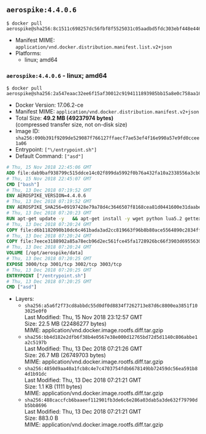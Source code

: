 ## `aerospike:4.4.0.6`

```console
$ docker pull aerospike@sha256:8c1511c698257dc56fbf8f5525031c05aadbd5fdc303ebf448e4469bec9aa443
```

-	Manifest MIME: `application/vnd.docker.distribution.manifest.list.v2+json`
-	Platforms:
	-	linux; amd64

### `aerospike:4.4.0.6` - linux; amd64

```console
$ docker pull aerospike@sha256:2a547eaac32ee6f15af30012c9194111893985bb15a8e0c758aa167e40e96cf7
```

-	Docker Version: 17.06.2-ce
-	Manifest MIME: `application/vnd.docker.distribution.manifest.v2+json`
-	Total Size: **49.2 MB (49237974 bytes)**  
	(compressed transfer size, not on-disk size)
-	Image ID: `sha256:090b391f9209de529087f766127ffaecf7ae53ef4f16e990a57e9fd0ccee1a06`
-	Entrypoint: `["\/entrypoint.sh"]`
-	Default Command: `["asd"]`

```dockerfile
# Thu, 15 Nov 2018 22:45:06 GMT
ADD file:dab9baf938799c515ddce14c02f899da5992f0b76a432fa10a2338556a3cb04f in / 
# Thu, 15 Nov 2018 22:45:07 GMT
CMD ["bash"]
# Thu, 13 Dec 2018 07:19:52 GMT
ENV AEROSPIKE_VERSION=4.4.0.6
# Thu, 13 Dec 2018 07:19:52 GMT
ENV AEROSPIKE_SHA256=09197428e79a78d4c3646507f8168cea81d0441600e31daabe085ba9f789a1a7
# Thu, 13 Dec 2018 07:20:23 GMT
RUN apt-get update -y   && apt-get install -y wget python lua5.2 gettext-base   && wget "https://www.aerospike.com/artifacts/aerospike-server-community/${AEROSPIKE_VERSION}/aerospike-server-community-${AEROSPIKE_VERSION}-debian9.tgz" -O aerospike-server.tgz   && echo "$AEROSPIKE_SHA256 *aerospike-server.tgz" | sha256sum -c -   && mkdir aerospike   && tar xzf aerospike-server.tgz --strip-components=1 -C aerospike   && dpkg -i aerospike/aerospike-server-*.deb   && dpkg -i aerospike/aerospike-tools-*.deb   && mkdir -p /var/log/aerospike/   && mkdir -p /var/run/aerospike/   && rm -rf aerospike-server.tgz aerospike /var/lib/apt/lists/*   && rm -rf /opt/aerospike/lib/java   && dpkg -r wget ca-certificates openssl xz-utils  && dpkg --purge wget ca-certificates openssl xz-utils  && apt-get purge -y   && apt autoremove -y
# Thu, 13 Dec 2018 07:20:24 GMT
COPY file:d6b1182090b10dc6c461bada3ad2cc819663f96b8b80ace5564890c2834ff77e in /etc/aerospike/aerospike.template.conf 
# Thu, 13 Dec 2018 07:20:24 GMT
COPY file:7eece3188902a85a78ecb96d2ec561fce45fa1728926bc66f3903d6955630907 in /entrypoint.sh 
# Thu, 13 Dec 2018 07:20:24 GMT
VOLUME [/opt/aerospike/data]
# Thu, 13 Dec 2018 07:20:25 GMT
EXPOSE 3000/tcp 3001/tcp 3002/tcp 3003/tcp
# Thu, 13 Dec 2018 07:20:25 GMT
ENTRYPOINT ["/entrypoint.sh"]
# Thu, 13 Dec 2018 07:20:25 GMT
CMD ["asd"]
```

-	Layers:
	-	`sha256:a5a6f2f73cd8abbdc55d0df0d8834f7262713e87d6c8800ea3851f103025e0f0`  
		Last Modified: Thu, 15 Nov 2018 23:12:57 GMT  
		Size: 22.5 MB (22486277 bytes)  
		MIME: application/vnd.docker.image.rootfs.diff.tar.gzip
	-	`sha256:bb4d182e2dfb6f38b4e0567e38e000d12765bd72d5d1140c806abbe1a2c5197b`  
		Last Modified: Thu, 13 Dec 2018 07:21:26 GMT  
		Size: 26.7 MB (26749703 bytes)  
		MIME: application/vnd.docker.image.rootfs.diff.tar.gzip
	-	`sha256:4850d9aa40a1fcb8c4e7c4703754fdb6678149bb72459dc56ea591b84d1b91dc`  
		Last Modified: Thu, 13 Dec 2018 07:21:21 GMT  
		Size: 1.1 KB (1111 bytes)  
		MIME: application/vnd.docker.image.rootfs.diff.tar.gzip
	-	`sha256:488caccfcb6baaeef112901fb3de6c6e286a03dab5a3de632f79790db5bb8696`  
		Last Modified: Thu, 13 Dec 2018 07:21:21 GMT  
		Size: 883.0 B  
		MIME: application/vnd.docker.image.rootfs.diff.tar.gzip
